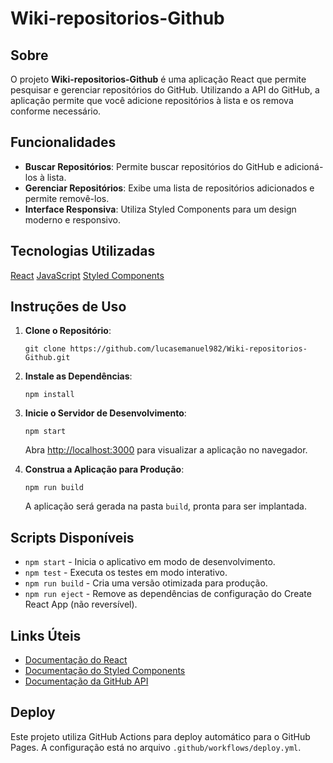 <h1>Wiki-repositorios-Github</h1>
    <h2>Sobre</h2>
    <p>O projeto <strong>Wiki-repositorios-Github</strong> é uma aplicação React que permite pesquisar e gerenciar repositórios do GitHub. Utilizando a API do GitHub, a aplicação permite que você adicione repositórios à lista e os remova conforme necessário.</p>
    <h2>Funcionalidades</h2>
    <ul>
        <li><strong>Buscar Repositórios</strong>: Permite buscar repositórios do GitHub e adicioná-los à lista.</li>
        <li><strong>Gerenciar Repositórios</strong>: Exibe uma lista de repositórios adicionados e permite removê-los.</li>
        <li><strong>Interface Responsiva</strong>: Utiliza Styled Components para um design moderno e responsivo.</li>
    </ul>
    <h2>Tecnologias Utilizadas</h2>
    <div>
        <a href="https://reactjs.org/" class="badge badge-react" target="_blank" rel="noopener noreferrer">React</a>
        <a href="https://developer.mozilla.org/en-US/docs/Web/JavaScript" class="badge badge-js" target="_blank" rel="noopener noreferrer">JavaScript</a>
        <a href="https://styled-components.com/" class="badge badge-styled" target="_blank" rel="noopener noreferrer">Styled Components</a>
    </div>
    <h2>Instruções de Uso</h2>
    <ol>
        <li><strong>Clone o Repositório</strong>:
            <pre><code>git clone https://github.com/lucasemanuel982/Wiki-repositorios-Github.git</code></pre>
        </li>
        <li><strong>Instale as Dependências</strong>:
            <pre><code>npm install</code></pre>
        </li>
        <li><strong>Inicie o Servidor de Desenvolvimento</strong>:
            <pre><code>npm start</code></pre>
            <p>Abra <a href="http://localhost:3000" target="_blank" rel="noopener noreferrer">http://localhost:3000</a> para visualizar a aplicação no navegador.</p>
        </li>
        <li><strong>Construa a Aplicação para Produção</strong>:
            <pre><code>npm run build</code></pre>
            <p>A aplicação será gerada na pasta <code>build</code>, pronta para ser implantada.</p>
        </li>
    </ol>
    <h2>Scripts Disponíveis</h2>
    <ul>
        <li><code>npm start</code> - Inicia o aplicativo em modo de desenvolvimento.</li>
        <li><code>npm test</code> - Executa os testes em modo interativo.</li>
        <li><code>npm run build</code> - Cria uma versão otimizada para produção.</li>
        <li><code>npm run eject</code> - Remove as dependências de configuração do Create React App (não reversível).</li>
    </ul>
    <h2>Links Úteis</h2>
    <ul>
        <li><a href="https://reactjs.org/" target="_blank" rel="noopener noreferrer">Documentação do React</a></li>
        <li><a href="https://styled-components.com/docs" target="_blank" rel="noopener noreferrer">Documentação do Styled Components</a></li>
        <li><a href="https://docs.github.com/en/rest" target="_blank" rel="noopener noreferrer">Documentação da GitHub API</a></li>
    </ul>
    <h2>Deploy</h2>
    <p>Este projeto utiliza GitHub Actions para deploy automático para o GitHub Pages. A configuração está no arquivo <code>.github/workflows/deploy.yml</code>.</p>

